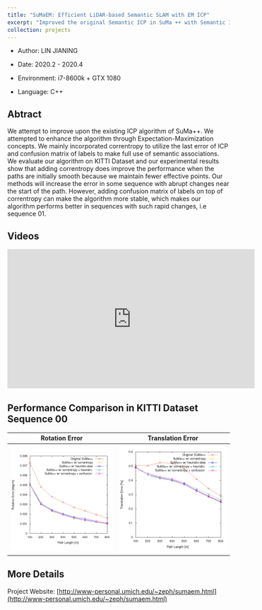 ```yaml
---
title: "SuMaEM: Efficient LiDAR-based Semantic SLAM with EM ICP"
excerpt: "Improved the original Semantic ICP in SuMa ++ with Semantic ICP through Expectation-Maximization<br/><img src='/images/suma/suma.png' width='600'>"
collection: projects
---
```


- Author: LIN JIANING

- Date: 2020.2 - 2020.4

- Environment: i7-8600k + GTX 1080

- Language: C++

## Abtract
We attempt to improve upon the existing ICP algorithm of SuMa++. We attempted to enhance the algorithm through Expectation-Maximization concepts. We mainly incorporated correntropy to utilize the last error of ICP and confusion matrix of labels to make full use of semantic associations. We evaluate our algorithm on KITTI Dataset and our experimental results show that adding correntropy does improve the performance when the paths are initially smooth because we maintain fewer effective points. Our methods will increase the error in some sequence with abrupt changes near the start of the path. However, adding confusion matrix of labels on top of correntropy can make the algorithm more stable, which makes our algorithm performs better in sequences with such rapid changes, i.e sequence 01.

## Videos
<iframe width="560" height="315" src="https://www.youtube.com/embed/GOJdxepvooA" frameborder="0" allow="accelerometer; autoplay; encrypted-media; gyroscope; picture-in-picture" allowfullscreen></iframe>

## Performance Comparison in KITTI Dataset Sequence 00
|       Rotation Error       | Translation Error |
| :---: |:---: |
|![rl](/images/suma/00_rl.png)|![tl](/images/suma/00_tl.png)|

## More Details
Project Website: [http://www-personal.umich.edu/~zeph/sumaem.html](http://www-personal.umich.edu/~zeph/sumaem.html)

